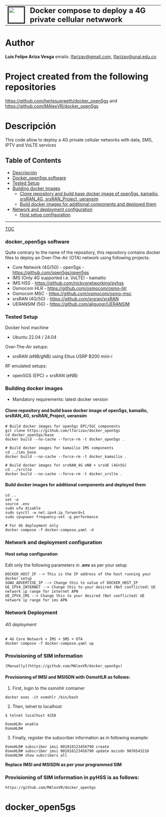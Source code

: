 <table style="border-collapse: collapse; border: none;">
  <tr style="border-collapse: collapse; border: none;">
    <td style="border-collapse: collapse; border: none;">
      <a href="http://www.openairinterface.org/">
         <img src="https://gitlab.eurecom.fr/uploads/-/system/user/avatar/716/avatar.png?width=800" alt="" border=3 height=50 width=50>
         </img>
      </a>
    </td>
    <td style="border-collapse: collapse; border: none; vertical-align: center;">
      <b><font size = "5">Docker compose to deploy a 4G private cellular netwwork</font></b>
    </td>
  </tr>
</table>

# Author
**Luis Felipe Ariza Vesga** 
emails: lfarizav@gmail.com, lfarizav@unal.edu.co
# Project created from the following repositories
https://github.com/herlesupreeth/docker_open5gs and https://github.com/MAlexVR/docker_open5gs
# Descripción
This code allow to deploy a 4G private cellular networks with data, SMS, IPTV and VoLTE services

## Table of Contents

- [Descripción](#description)
- [Docker_open5gs software](#docker-software)
- [Tested Setup](#tested-setup)
- [Building docker images](#building)
  - [Clone repository and build base docker image of open5gs, kamailio, srsRAN_4G, srsRAN_Project, ueransim](#clonning-repository)
  - [Build docker images for additional components and deployed them](#building-repository)
- [Network and deployment configuration](#network-deployment-configuration)
  - [Host setup configuration](#host-setup-configuration)
---
[TOC](#table-of-contents)

### docker_open5gs software
Quite contrary to the name of the repository, this repository contains docker files to deploy an Over-The-Air (OTA) network using following projects:
- Core Network (4G/5G) - open5gs - https://github.com/open5gs/open5gs
- IMS (Only 4G supported i.e. VoLTE) - kamailio
- IMS HSS - https://github.com/nickvsnetworking/pyhss
- Osmocom HLR - https://github.com/osmocom/osmo-hlr
- Osmocom MSC - https://github.com/osmocom/osmo-msc
- srsRAN (4G/5G) - https://github.com/srsran/srsRAN
- UERANSIM (5G) - https://github.com/aligungr/UERANSIM

### Tested Setup

Docker host machine

- Ubuntu 22.04 / 24.04

Over-The-Air setups: 

- srsRAN (eNB/gNB) using Ettus USRP B200 mini-i

RF emulated setups:

 - open5GS (EPC) + srsRAN (eNB)

### Building docker images

* Mandatory requirements: latest docker version

#### Clone repository and build base docker image of open5gs, kamailio, srsRAN_4G, srsRAN_Project, ueransim

```
# Build docker images for open5gs EPC/5GC components
git clone https://github.com/lfarizav/docker_open5gs
cd docker_open5gs/base
docker build --no-cache --force-rm -t docker_open5gs .

# Build docker images for kamailio IMS components
cd ../ims_base
docker build --no-cache --force-rm -t docker_kamailio .

# Build docker images for srsRAN_4G eNB + srsUE (4G+5G)
cd ../srslte
docker build --no-cache --force-rm -t docker_srslte .
```

#### Build docker images for additional components and deployed them

```
cd ..
set -a
source .env
sudo ufw disable
sudo sysctl -w net.ipv4.ip_forward=1
sudo cpupower frequency-set -g performance

# For 4G deployment only
docker compose -f docker-compose.yaml -d
```

### Network and deployment configuration

#### Host setup configuration
Edit only the following parameters in **.env** as per your setup

```
DOCKER_HOST_IP --> This is the IP address of the host running your docker setup
SGWU_ADVERTISE_IP --> Change this to value of DOCKER_HOST_IP
UE_IPV4_INTERNET --> Change this to your desired (Not conflicted) UE network ip range for internet APN
UE_IPV4_IMS --> Change this to your desired (Not conflicted) UE network ip range for ims APN
```

### Network Deployment

###### 4G deployment

```
# 4G Core Network + IMS + SMS + OTA
docker compose -f docker-compose.yaml up
```
### Provisioning of SIM information
```
[Manually](https://github.com/MAlexVR/docker_open5gs)
```
#### Provisioning of IMSI and MSISDN with OsmoHLR as follows:

1. First, login to the osmohlr container

```
docker exec -it osmohlr /bin/bash
```

2. Then, telnet to localhost

```
$ telnet localhost 4258

OsmoHLR> enable
OsmoHLR#
```

3. Finally, register the subscriber information as in following example:

```
OsmoHLR# subscriber imsi 001010123456790 create
OsmoHLR# subscriber imsi 001010123456790 update msisdn 9076543210
OsmoHLR# show subcribers all
```

**Replace IMSI and MSISDN as per your programmed SIM**


### Provisioning of SIM information in pyHSS is as follows:

```
https://github.com/MAlexVR/docker_open5gs
```
# docker_open5gs
